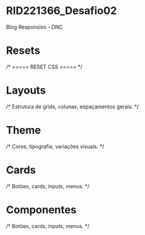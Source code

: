 # RID221366_Desafio02
Blog Responsivo - DNC 


# Resets 
/* ===== RESET CSS ===== */

# Layouts 
/* Estrutura de grids, colunas, espaçamentos gerais. */

# Theme
/* Cores, tipografia, variações visuais. */


# Cards 
/* Botões, cards, inputs, menus. */

# Componentes 
/* Botões, cards, inputs, menus. */